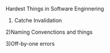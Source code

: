 
Hardest Things in Software Enginnering 

1) Catche Invalidation 

2)Naming Convenctions and things

3)Off-by-one errors